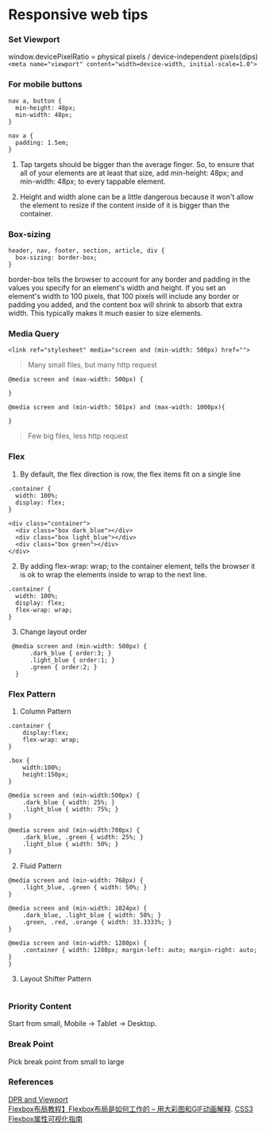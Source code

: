 # Responsive web tips

### Set Viewport
window.devicePixelRatio = physical pixels / device-independent pixels(dips)  
`<meta name="viewport" content="width=device-width, initial-scale=1.0">`


### For mobile buttons
```
nav a, button {
  min-height: 48px;
  min-width: 48px;
}

nav a {
  padding: 1.5em;
}
```
1. Tap targets should be bigger than the average finger. So, to ensure that all of your elements are at least that size, add min-height: 48px; and min-width: 48px; to every tappable element.  

1. Height and width alone can be a little dangerous because it won't allow the element to resize if the content inside of it is bigger than the container.  

### Box-sizing
```
header, nav, footer, section, article, div {
  box-sizing: border-box;
}
```

border-box tells the browser to account for any border and padding in the values you specify for an element's width and height. If you set an element's width to 100 pixels, that 100 pixels will include any border or padding you added, and the content box will shrink to absorb that extra width. This typically makes it much easier to size elements.

### Media Query
`<link ref="stylesheet" media="screen and (min-width: 500px) href="">`
> Many small files, but many http request
```
@media screen and (max-width: 500px) {

}
```

```  
@media screen and (min-width: 501px) and (max-width: 1000px){

}
```  

> Few big files, less http request

### Flex
1. By default, the flex direction is row, the flex items fit on a single line
```
.container {
  width: 100%;
  display: flex;
}

<div class="container">
  <div class="box dark_blue"></div>
  <div class="box light_blue"></div>
  <div class="box green"></div>
</div>
```
2. By adding flex-wrap: wrap; to the container element, tells the browser it is ok to wrap the elements inside to wrap to the next line.
```
.container {
  width: 100%;
  display: flex;
  flex-wrap: wrap;
}
```
3. Change layout order
```
 @media screen and (min-width: 500px) {
      .dark_blue { order:3; }
      .light_blue { order:1; }
      .green { order:2; }
  }
```
### Flex Pattern
1. Column Pattern
```
.container {
    display:flex;
    flex-wrap: wrap;
}

.box {
    width:100%;
    height:150px;
}

@media screen and (min-width:500px) {
    .dark_blue { width: 25%; }
    .light_blue { width: 75%; }
}

@media screen and (min-width:700px) {
    .dark_blue, .green { width: 25%; }
    .light_blue { width: 50%; }
}
```  

2. Fluid Pattern
```
@media screen and (min-width: 768px) {
    .light_blue, .green { width: 50%; }
}

@media screen and (min-width: 1024px) {
    .dark_blue, .light_blue { width: 50%; }
    .green, .red, .orange { width: 33.3333%; }
}

@media screen and (min-width: 1280px) {
    .container { width: 1280px; margin-left: auto; margin-right: auto; }
}
```
3. Layout Shifter Pattern  
```

```

### Priority Content
Start from small, Mobile -> Tablet -> Desktop. 

### Break Point
Pick break point from small to large  

### References
[DPR and Viewport](https://zhuanlan.zhihu.com/p/26131956)  
[Flexbox布局教程】Flexbox布局是如何工作的 – 用大彩图和GIF动画解释](https://www.html.cn/archives/7212). 
[CSS3 Flexbox属性可视化指南](https://www.html.cn/archives/5744)  
